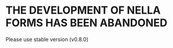 THE DEVELOPMENT OF NELLA FORMS HAS BEEN ABANDONED
=================================================

Please use stable version (v0.8.0)
